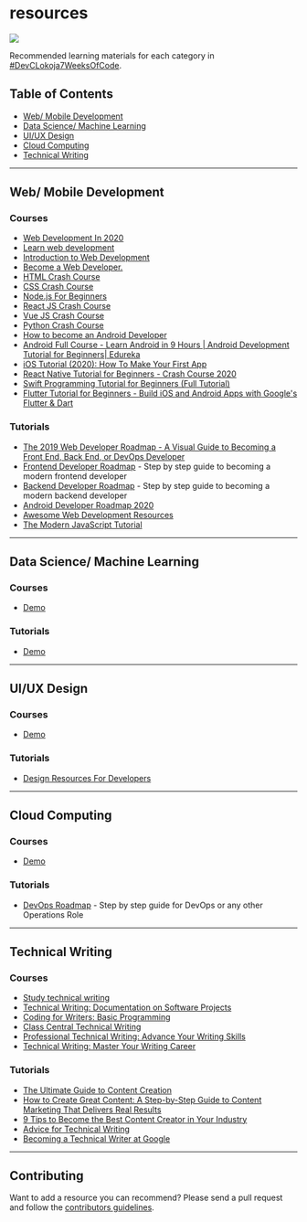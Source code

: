 # resources

![](https://cdn.hashnode.com/res/hashnode/image/upload/v1588914178079/FuU9rJRtU.png)

 Recommended learning materials for each category in [#DevCLokoja7WeeksOfCode](https://github.com/devclokoja/7WeeksOfCode).

## Table of Contents

- [Web/ Mobile Development](https://github.com/devclokoja/resources#web-mobile-development)
- [Data Science/ Machine Learning](https://github.com/devclokoja/resources#data-science-machine-learning)
- [UI/UX Design](https://github.com/devclokoja/resources#uiux-design)
- [Cloud Computing](https://github.com/devclokoja/resources#cloud-computing)
- [Technical Writing](https://github.com/devclokoja/resources#technical-writing)

---

## Web/ Mobile Development

### Courses

- [Web Development In 2020](https://www.traversymedia.com/assets/images/yt-1.jpg)
- [Learn web development](https://developer.mozilla.org/en-US/docs/Learn)
- [Introduction to Web Development](https://www.coursera.org/learn/web-development)
- [Become a Web Developer.](https://www.codecademy.com/learn/paths/web-development)
- [HTML Crash Course](https://www.youtube.com/watch?v=UB1O30fR-EE&t=187s)
- [CSS Crash Course](https://www.youtube.com/watch?v=yfoY53QXEnI&t=151s)
- [Node.js For Beginners](https://www.youtube.com/watch?v=fBNz5xF-Kx4)
- [React JS Crash Course](https://www.youtube.com/watch?v=sBws8MSXN7A&t=2s)
- [Vue JS Crash Course](https://www.youtube.com/watch?v=Wy9q22isx3U&t=1217s)
- [Python Crash Course](https://www.traversymedia.com/assets/images/yt-8.jpg)
- [How to become an Android Developer](https://www.youtube.com/watch?v=VkGTiR8ZMVA)
- [Android Full Course - Learn Android in 9 Hours | Android Development Tutorial for Beginners| Edureka](https://www.youtube.com/watch?v=aS__9RbCyHg)
- [iOS Tutorial (2020): How To Make Your First App](https://www.youtube.com/watch?v=09TeUXjzpKs)
- [React Native Tutorial for Beginners - Crash Course 2020](https://www.youtube.com/watch?v=qSRrxpdMpVc)
- [Swift Programming Tutorial for Beginners (Full Tutorial)](https://www.youtube.com/watch?v=Ulp1Kimblg0)
- [Flutter Tutorial for Beginners - Build iOS and Android Apps with Google's Flutter & Dart](https://www.youtube.com/watch?v=GLSG_Wh_YWc)

### Tutorials

- [The 2019 Web Developer Roadmap - A Visual Guide to Becoming a Front End, Back End, or DevOps Developer](https://www.freecodecamp.org/news/2019-web-developer-roadmap/)
- [Frontend Developer Roadmap](https://roadmap.sh/frontend) - Step by step guide to becoming a modern frontend developer
- [Backend Developer Roadmap](https://roadmap.sh/backend) - Step by step guide to becoming a modern backend developer
- [Android Developer Roadmap 2020](https://github.com/mobile-roadmap/android-developer-roadmap)
- [Awesome Web Development Resources](https://github.com/mrmartineau/awesome-web-dev-resources)
- [The Modern JavaScript Tutorial](https://javascript.info/)

---

## Data Science/ Machine Learning

### Courses

- [Demo]()

### Tutorials

- [Demo]()

---

## UI/UX Design

### Courses

- [Demo]()

### Tutorials

- [Design Resources For Developers](https://github.com/bradtraversy/design-resources-for-developers)

---

## Cloud Computing

### Courses

- [Demo]()

### Tutorials

- [DevOps Roadmap](https://roadmap.sh/devops) - Step by step guide for DevOps or any other Operations Role

---

## Technical Writing

### Courses

- [Study technical writing](https://developers.google.com/tech-writing/overview)
- [Technical Writing: Documentation on Software Projects](https://www.pluralsight.com/courses/technical-writing-software-documentation)
- [Coding for Writers: Basic Programming](https://www.udemy.com/course/coding-for-writers-1-basic-programming/)
- [Class Central Technical Writing](https://www.classcentral.com/course/technical-writing-7117)
- [Professional Technical Writing: Advance Your Writing Skills](https://www.udemy.com/technical-writing-and-editing/)
- [Technical Writing: Master Your Writing Career](https://www.udemy.com/technical-writing/)

### Tutorials

- [The Ultimate Guide to Content Creation](https://blog.hubspot.com/marketing/content-creation)
- [How to Create Great Content: A Step-by-Step Guide to Content Marketing That Delivers Real Results](https://www.inc.com/jeff-haden/how-to-create-great-content-a-step-by-step-guide-to-content-marketing-that-delivers-real-results.html)
- [9 Tips to Become the Best Content Creator in Your Industry](https://www.weidert.com/blog/tips-to-make-you-the-best-content-creator-in-your-industry)
- [Advice for Technical Writing](https://css-tricks.com/advice-for-technical-writing/)
- [Becoming a Technical Writer at Google](https://developers.google.com/tech-writing/becoming)

---                                                                                                                         

## Contributing
Want to add a resource you can recommend? Please send a pull request and follow the [contributors guidelines](/CONTRIBUTING.md).
